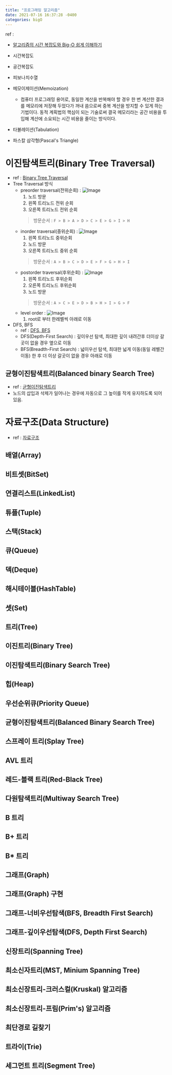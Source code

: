 ```yaml
---
title: "프로그래밍 알고리즘"
date: 2021-07-16 16:37:28 -0400
categories: bigO
---
```


ref : 
- [알고리즘의 시간 복잡도와 Big-O 쉽게 이해하기](https://blog.chulgil.me/algorithm/)

- 시간복잡도
- 공간복잡도
- 피보나치수열
- 메모이제이션(Memoization)
  - 컴퓨터 프로그래밍 용어로, 동일한 계산을 반복해야 할 경우 한 번 계산한 결과를 메모리에 저장해 두었다가 꺼내 씀으로써 중복 계산을 방지할 수 있게 하는 기법이다. 동적 계획법의 핵심이 되는 기술로써 결국 메모리라는 공간 비용을 투입해 계산에 소요되는 시간 비용을 줄이는 방식이다.
- 타뷸레이션(Tabulation)
- 파스칼 삼각형(Pascal's Triangle)

# 이진탐색트리(Binary Tree Traversal)
  - ref : [Binary Tree Traversal](https://gnujoow.github.io/ds/2016/09/01/DS4-TreeTraversal/)
  - Tree Traversal 방식
    - preorder traversal(전위순회) : ![Image](https://upload.wikimedia.org/wikipedia/commons/thumb/d/d4/Sorted_binary_tree_preorder.svg/220px-Sorted_binary_tree_preorder.svg.png)
      1. 노드 방문
      2. 왼쪽 트리노드 전위 순회
      3. 오른쪽 트리노드 전위 순회
      > 방문순서 : ``` F > B > A > D > C > E > G > I > H ```
    - inorder traversal(중위순회) : ![Image](https://upload.wikimedia.org/wikipedia/commons/thumb/7/77/Sorted_binary_tree_inorder.svg/220px-Sorted_binary_tree_inorder.svg.png)
      1. 왼쪽 트리노드 중위순회
      2. 노드 방문
      3. 오른쪽 트리노드 중위 순회
      > 방문순서 : ``` A > B > C > D > E > F > G > H > I ```
    - postorder traversal(후위순회) : ![Image](https://upload.wikimedia.org/wikipedia/commons/thumb/9/9d/Sorted_binary_tree_postorder.svg/220px-Sorted_binary_tree_postorder.svg.png)
      1. 왼쪽 트리노드 후위순회
      2. 오른쪽 트리노드 후위순회
      3. 노드 방문
      > 방문순서 : ``` A > C > E > D > B > H > I > G > F ```
    - level order : ![Image](https://upload.wikimedia.org/wikipedia/commons/thumb/d/d1/Sorted_binary_tree_breadth-first_traversal.svg/220px-Sorted_binary_tree_breadth-first_traversal.svg.png)
      1. root로 부터 한레벨씩 아래로 이동
  - DFS, BFS
    - ref : [DFS, BFS](https://devuna.tistory.com/32)
    - DFS(Depth-First Search) : 깊이우선 탐색, 최대한 깊이 내려간후 더이상 갈 곳이 없을 경우 옆으로 이동
    - BFS(Breadth-First Search) : 넓이우선 탐색, 최대한 넓게 이동(동일 레벨간 이동) 한 후 더 이상 갈곳이 없을 경우 아래로 이동
## 균형이진탐색트리(Balanced binary Search Tree)
- ref : [균형이진탐색트리](https://jackpot53.tistory.com/17)
- 노드의 삽입과 삭제가 일어나는 경우에 자동으로 그 높이를 작게 유지하도록 되어 있음.

# 자료구조(Data Structure)
- ref : [자료구조](https://jackpot53.tistory.com/78?category=715451)
## 배열(Array)
## 비트셋(BitSet)
## 연결리스트(LinkedList)
## 튜플(Tuple)
## 스택(Stack)
## 큐(Queue)
## 덱(Deque)
## 해시테이블(HashTable)
## 셋(Set)
## 트리(Tree)
## 이진트리(Binary Tree)
## 이진탐색트리(Binary Search Tree)
## 힙(Heap)
## 우선순위큐(Priority Queue)
## 균형이진탐색트리(Balanced Binary Search Tree)
## 스프레이 트리(Splay Tree)
## AVL 트리
## 레드-블랙 트리(Red-Black Tree)
## 다원탐색트리(Multiway Search Tree)
## B 트리
## B+ 트리
## B* 트리
## 그래프(Graph)
## 그래프(Graph) 구현
## 그래프-너비우선탐색(BFS, Breadth First Search)
## 그래프-깊이우선탐색(DFS, Depth First Search)
## 신장트리(Spanning Tree)
## 최소신자트리(MST, Minium Spanning Tree)
## 최소신장트리-크러스컬(Kruskal) 알고리즘
## 최소신장트리-프림(Prim's) 알고리즘
## 최단경로 길찾기
## 트라이(Trie)
## 세그먼트 트리(Segment Tree)

